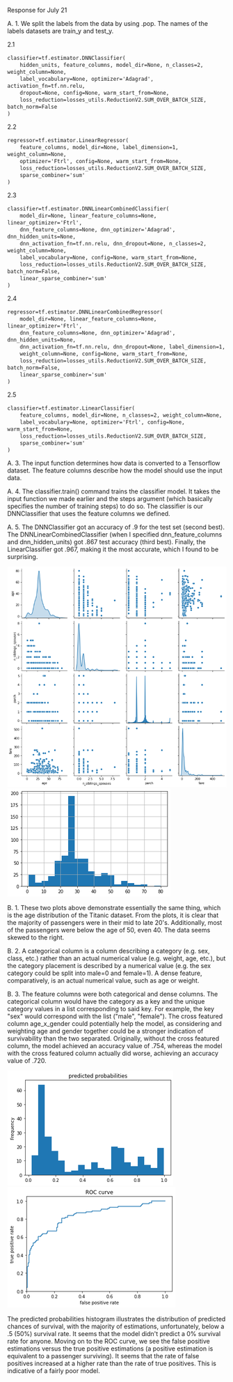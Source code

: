 Response for July 21

A. 1. We split the labels from the data by using .pop. The names of the labels datasets are train_y and test_y.

2.1 
```
classifier=tf.estimator.DNNClassifier(
    hidden_units, feature_columns, model_dir=None, n_classes=2, weight_column=None,
    label_vocabulary=None, optimizer='Adagrad', activation_fn=tf.nn.relu,
    dropout=None, config=None, warm_start_from=None,
    loss_reduction=losses_utils.ReductionV2.SUM_OVER_BATCH_SIZE, batch_norm=False
)
```
   2.2 
```
regressor=tf.estimator.LinearRegressor(
    feature_columns, model_dir=None, label_dimension=1, weight_column=None,
    optimizer='Ftrl', config=None, warm_start_from=None,
    loss_reduction=losses_utils.ReductionV2.SUM_OVER_BATCH_SIZE,
    sparse_combiner='sum'
)
```
   2.3 
```  
classifier=tf.estimator.DNNLinearCombinedClassifier(
    model_dir=None, linear_feature_columns=None, linear_optimizer='Ftrl',
    dnn_feature_columns=None, dnn_optimizer='Adagrad', dnn_hidden_units=None,
    dnn_activation_fn=tf.nn.relu, dnn_dropout=None, n_classes=2, weight_column=None,
    label_vocabulary=None, config=None, warm_start_from=None,
    loss_reduction=losses_utils.ReductionV2.SUM_OVER_BATCH_SIZE, batch_norm=False,
    linear_sparse_combiner='sum'
)
```
   2.4 
```
regressor=tf.estimator.DNNLinearCombinedRegressor(
    model_dir=None, linear_feature_columns=None, linear_optimizer='Ftrl',
    dnn_feature_columns=None, dnn_optimizer='Adagrad', dnn_hidden_units=None,
    dnn_activation_fn=tf.nn.relu, dnn_dropout=None, label_dimension=1,
    weight_column=None, config=None, warm_start_from=None,
    loss_reduction=losses_utils.ReductionV2.SUM_OVER_BATCH_SIZE, batch_norm=False,
    linear_sparse_combiner='sum'
)
```
   2.5 
```
classifier=tf.estimator.LinearClassifier(
    feature_columns, model_dir=None, n_classes=2, weight_column=None,
    label_vocabulary=None, optimizer='Ftrl', config=None, warm_start_from=None,
    loss_reduction=losses_utils.ReductionV2.SUM_OVER_BATCH_SIZE,
    sparse_combiner='sum'
)
``` 
A. 3. The input function determines how data is converted to a Tensorflow dataset. The feature columns describe how the model should use the input data.

A. 4. The classifier.train() command trains the classifier model. It takes the input function we made earlier and the steps argument (which basically specifies the number of training steps) to do so. The classifier is our DNNClassifier that uses the feature columns we defined.

A. 5. The DNNClassifier got an accuracy of .9 for the test set (second best). The DNNLinearCombinedClassifier (when I specified dnn_feature_columns and dnn_hidden_units) got .867 test accuracy (third best). Finally, the LinearClassifier got .967, making it the most accurate, which I found to be surprising.

![pairplot](pairplot.png)
![hist age](hist_age.png)

B. 1. These two plots above demonstrate essentially the same thing, which is the age distribution of the Titanic dataset. From the plots, it is clear that the majority of passengers were in their mid to late 20's. Additionally, most of the passengers were below the age of 50, even 40. The data seems skewed to the right.

B. 2. A categorical column is a column describing a category (e.g. sex, class, etc.) rather than an actual numerical value (e.g. weight, age, etc.), but the category placement is described by a numerical value (e.g. the sex category could be split into male=0 and female=1). A dense feature, comparatively, is an actual numerical value, such as age or weight.

B. 3. The feature columns were both categorical and dense columns. The categorical column would have the category as a key and the unique category values in a list corresponding to said key. For example, the key "sex" would correspond with the list ("male", "female"). The cross featured column age_x_gender could potentially help the model, as considering and weighting age and gender together could be a stronger indication of survivability than the two separated. Originally, without the cross featured column, the model achieved an accuracy value of .754, whereas the model with the cross featured column actually did worse, achieving an accuracy value of .720. 

![Predicted Probabilities](pred_prob.png)
![ROC Curve](ROC_curve.png)

The predicted probabilities histogram illustrates the distribution of predicted chances of survival, with the majority of estimations, unfortunately, below a .5 (50%) survival rate. It seems that the model didn't predict a 0% survival rate for anyone. Moving on to the ROC curve, we see the false positive estimations versus the true positive estimations (a positive estimation is equivalent to a passenger surviving). It seems that the rate of false positives increased at a higher rate than the rate of true positives. This is indicative of a fairly poor model.
